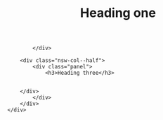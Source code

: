 <div class="case">
	<header>
		<h1>Heading one</h1>
	</header>
	<div class="nsw-grid">
		<div class="nsw-col--half">
			
			</div>
						
		<div class="nsw-col--half">
			<div class="panel">
				<h3>Heading three</h3>
       
  				
        </div>
			</div>
		</div>
	</div>


